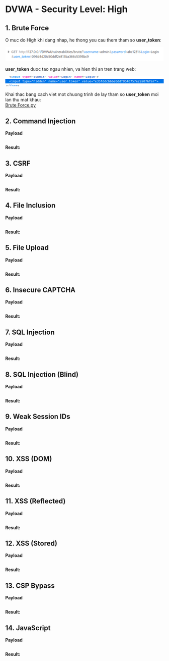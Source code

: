 # DVWA - Security Level: High  

## 1. Brute Force
O muc do High khi dang nhap, he thong yeu cau them tham so **user_token**:  
  
![Brute Force_1](https://github.com/ckiev5/DVWA/blob/main/Images/High%20Level/Brute%20Force_1.png)  
  
**user_token** duoc tao ngau nhien, va hien thi an tren trang web:  
  
![Brute Force_2](https://github.com/ckiev5/DVWA/blob/main/Images/High%20Level/Brute%20Force_2.png)  
  
Khai thac bang cach viet mot chuong trinh de lay tham so **user_token** moi lan thu mat khau:  
[Brute Force.py](Python/Brute%20Force/main.py)  
  
## 2. Command Injection
**Payload**  
```

```
**Result:**  

      
## 3. CSRF
**Payload**  
```

```
**Result:**  

      
## 4. File Inclusion
**Payload**  
```

```
**Result:**  

      
## 5. File Upload
**Payload**  
```

```
**Result:**  

  
## 6. Insecure CAPTCHA
**Payload**  
```

```
**Result:**  

      
## 7. SQL Injection
**Payload**  
```

```
**Result:**  

  
## 8. SQL Injection (Blind)
**Payload**  
```

```
**Result:**  

  
## 9. Weak Session IDs
**Payload**  
```

```
**Result:**  

  
## 10. XSS (DOM)
**Payload**  
```

```
**Result:**  

  
## 11. XSS (Reflected)
**Payload**  
```

```
**Result:**  

  
## 12. XSS (Stored)
**Payload**  
```

```
**Result:**  

  
## 13. CSP Bypass
**Payload**  
```

```
**Result:**  

  
## 14. JavaScript
**Payload**  
```

```
**Result:**  

  
